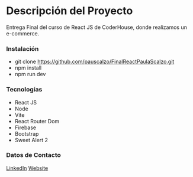 # Descripción del Proyecto
Entrega Final del curso de React JS de CoderHouse, donde realizamos un e-commerce.
### Instalación
- git clone https://github.com/pauscalzo/FinalReactPaulaScalzo.git
- npm install
- npm run dev
### Tecnologías
- React JS
- Node
- Vite
- React Router Dom
- Firebase
- Bootstrap
- Sweet Alert 2
### Datos de Contacto
[LinkedIn](https://www.linkedin.com/in/paula-scalzo-b6385925/ "LinkedIn")
[Website](https://www.paulascalzo.com/ "Website")
